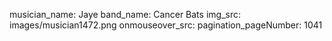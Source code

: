 musician_name: Jaye
band_name: Cancer Bats
img_src: images/musician1472.png
onmouseover_src: 
pagination_pageNumber: 1041